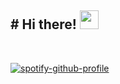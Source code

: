 <h2># Hi there! <img src="https://media0.giphy.com/media/CaiVJuZGvR8HK/giphy.gif?cid=ecf05e479u2tnn84o7qu6nr8yrpuqi7u8ogwexboj7ehrjs6&rid=giphy.gif&ct=g" width="30px"></h2>
<br>


[![spotify-github-profile](https://spotify-github-profile.vercel.app/api/view?uid=ggeb4yongj9ppuyjqbubkhpzr&cover_image=true&theme=default&show_offline=false&background_color=121212&bar_color=53b14f&bar_color_cover=true)](https://spotify-github-profile.vercel.app/api/view?uid=ggeb4yongj9ppuyjqbubkhpzr&redirect=true)
